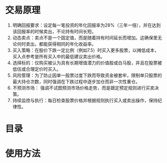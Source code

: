 # 交易原理
1. 明确回报要求：设定每一笔投资的年化回报率为28%（三年一倍），并在达到该回报率的时候卖出，不论持有时间长短。
2. 动态卖点：卖点不是一个固定值，而是随着持有时间延长而增加。这确保里无论何时卖出，都能获得相同的年化收益率。
3. 买入策略：在股价下跌一定比例（例如7.5）时买入更多股票，以摊低成本，买入点参考是所有买入中的最低建议卖出价格。
4. 选择标的：仅购买被认为具有长期增值潜力的价值股或白马股，并且在股票被低估或合理定价时买入。
5. 风险管理：为了防止因单一股票过度下跌而导致资金被套牢，限制单只股票的最大持仓次数，同时强调在下跌过程中逐步加仓而非一次性重仓。
6. 不预测市场： 强调不试图预测市场价格走势，而是跟定预定规则进行买卖决策。
7. 持续监控与执行：每日检查股票价格并根据规则执行买入或卖出操作，保持纪律性。
# 目录
# 使用方法